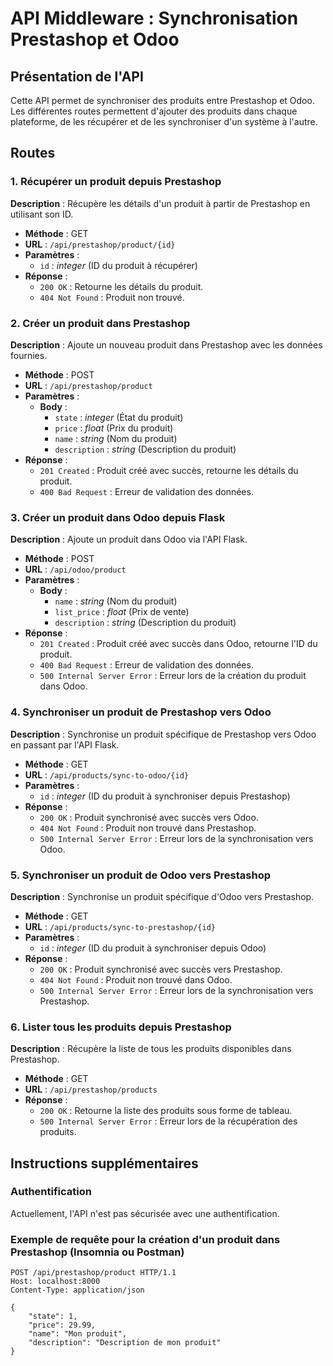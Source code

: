 # API Middleware : Synchronisation Prestashop et Odoo

## Présentation de l'API

Cette API permet de synchroniser des produits entre Prestashop et Odoo. Les différentes routes permettent d'ajouter des produits dans chaque plateforme, de les récupérer et de les synchroniser d'un système à l'autre.

## Routes

### 1. Récupérer un produit depuis Prestashop

**Description** : Récupère les détails d'un produit à partir de Prestashop en utilisant son ID.

- **Méthode** : GET
- **URL** : `/api/prestashop/product/{id}`
- **Paramètres** :
  - `id` : *integer* (ID du produit à récupérer)
- **Réponse** :
  - `200 OK` : Retourne les détails du produit.
  - `404 Not Found` : Produit non trouvé.

### 2. Créer un produit dans Prestashop

**Description** : Ajoute un nouveau produit dans Prestashop avec les données fournies.

- **Méthode** : POST
- **URL** : `/api/prestashop/product`
- **Paramètres** :
  - **Body** :
    - `state` : *integer* (État du produit)
    - `price` : *float* (Prix du produit)
    - `name` : *string* (Nom du produit)
    - `description` : *string* (Description du produit)
- **Réponse** :
  - `201 Created` : Produit créé avec succès, retourne les détails du produit.
  - `400 Bad Request` : Erreur de validation des données.

### 3. Créer un produit dans Odoo depuis Flask

**Description** : Ajoute un produit dans Odoo via l'API Flask.

- **Méthode** : POST
- **URL** : `/api/odoo/product`
- **Paramètres** :
  - **Body** :
    - `name` : *string* (Nom du produit)
    - `list_price` : *float* (Prix de vente)
    - `description` : *string* (Description du produit)
- **Réponse** :
  - `201 Created` : Produit créé avec succès dans Odoo, retourne l'ID du produit.
  - `400 Bad Request` : Erreur de validation des données.
  - `500 Internal Server Error` : Erreur lors de la création du produit dans Odoo.

### 4. Synchroniser un produit de Prestashop vers Odoo

**Description** : Synchronise un produit spécifique de Prestashop vers Odoo en passant par l'API Flask.

- **Méthode** : GET
- **URL** : `/api/products/sync-to-odoo/{id}`
- **Paramètres** :
  - `id` : *integer* (ID du produit à synchroniser depuis Prestashop)
- **Réponse** :
  - `200 OK` : Produit synchronisé avec succès vers Odoo.
  - `404 Not Found` : Produit non trouvé dans Prestashop.
  - `500 Internal Server Error` : Erreur lors de la synchronisation vers Odoo.

### 5. Synchroniser un produit de Odoo vers Prestashop

**Description** : Synchronise un produit spécifique d'Odoo vers Prestashop.

- **Méthode** : GET
- **URL** : `/api/products/sync-to-prestashop/{id}`
- **Paramètres** :
  - `id` : *integer* (ID du produit à synchroniser depuis Odoo)
- **Réponse** :
  - `200 OK` : Produit synchronisé avec succès vers Prestashop.
  - `404 Not Found` : Produit non trouvé dans Odoo.
  - `500 Internal Server Error` : Erreur lors de la synchronisation vers Prestashop.

### 6. Lister tous les produits depuis Prestashop

**Description** : Récupère la liste de tous les produits disponibles dans Prestashop.

- **Méthode** : GET
- **URL** : `/api/prestashop/products`
- **Réponse** :
  - `200 OK` : Retourne la liste des produits sous forme de tableau.
  - `500 Internal Server Error` : Erreur lors de la récupération des produits.

## Instructions supplémentaires

### Authentification

Actuellement, l'API n'est pas sécurisée avec une authentification.

### Exemple de requête pour la création d'un produit dans Prestashop (Insomnia ou Postman)

```http
POST /api/prestashop/product HTTP/1.1
Host: localhost:8000
Content-Type: application/json

{
    "state": 1,
    "price": 29.99,
    "name": "Mon produit",
    "description": "Description de mon produit"
}
